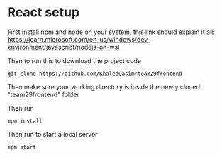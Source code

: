# React setup

First install npm and node on your system, this link should explain it all:
https://learn.microsoft.com/en-us/windows/dev-environment/javascript/nodejs-on-wsl


Then to run this to download the project code
```
git clone https://github.com/KhaledQasim/team29frontend
```
Then make sure your working directory is inside the newly cloned "team29frontend" folder

Then run 

```
npm install
```

Then run to start a local server 
```
npm start
```

